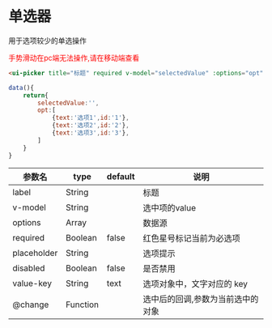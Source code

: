 # 单选器
用于选项较少的单选操作

<span style="color:red">手势滑动在pc端无法操作,请在移动端查看</span>


```html
<ui-picker title="标题" required v-model="selectedValue" :options="opt"> </ui-picker>
```

```js
data(){
    return{
        selectedValue:'',
        opt:[
            {text:'选项1',id:'1'},
            {text:'选项2',id:'2'},
            {text:'选项3',id:'3'},
        ]
    }
}
```

参数名      |  type    | default  |  说明
------------|----------|----------|----------
label       | String   |          |  标题
v-model     | String   |          |  选中项的value
options     | Array    |          |  数据源
required    | Boolean  | false    |  红色星号标记当前为必选项
placeholder | String   |          |  选项提示
disabled    | Boolean  | false    |  是否禁用
value-key   | String   | text     |  选项对象中，文字对应的 key
@change     | Function |          |  选中后的回调,参数为当前选中的对象

